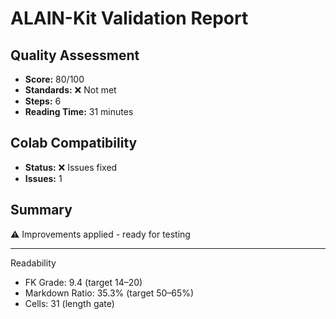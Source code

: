 # ALAIN-Kit Validation Report

## Quality Assessment
- **Score:** 80/100
- **Standards:** ❌ Not met
- **Steps:** 6
- **Reading Time:** 31 minutes

## Colab Compatibility
- **Status:** ❌ Issues fixed
- **Issues:** 1

## Summary
⚠️ Improvements applied - ready for testing

---
Readability
- FK Grade: 9.4 (target 14–20)
- Markdown Ratio: 35.3% (target 50–65%)
- Cells: 31 (length gate)
